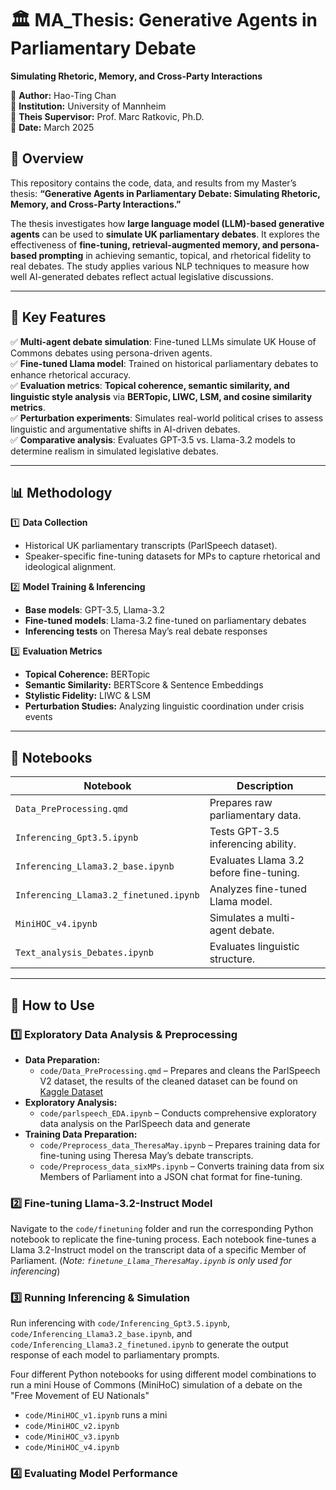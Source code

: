 # 🏛️ MA_Thesis: Generative Agents in Parliamentary Debate  
**Simulating Rhetoric, Memory, and Cross-Party Interactions**  

📌 **Author:** Hao-Ting Chan  
📌 **Institution:** University of Mannheim  
📌 **Theis Supervisor:** Prof. Marc Ratkovic, Ph.D.  
📌 **Date:** March 2025  

## 📖 Overview  
This repository contains the code, data, and results from my Master’s thesis: **“Generative Agents in Parliamentary Debate: Simulating Rhetoric, Memory, and Cross-Party Interactions.”**  

The thesis investigates how **large language model (LLM)-based generative agents** can be used to **simulate UK parliamentary debates**. It explores the effectiveness of **fine-tuning, retrieval-augmented memory, and persona-based prompting** in achieving semantic, topical, and rhetorical fidelity to real debates. The study applies various NLP techniques to measure how well AI-generated debates reflect actual legislative discussions.

---

## 🚀 Key Features  
✅ **Multi-agent debate simulation**: Fine-tuned LLMs simulate UK House of Commons debates using persona-driven agents.  
✅ **Fine-tuned Llama model**: Trained on historical parliamentary debates to enhance rhetorical accuracy.  
✅ **Evaluation metrics**: **Topical coherence, semantic similarity, and linguistic style analysis** via **BERTopic, LIWC, LSM, and cosine similarity metrics**.  
✅ **Perturbation experiments**: Simulates real-world political crises to assess linguistic and argumentative shifts in AI-driven debates.  
✅ **Comparative analysis**: Evaluates GPT-3.5 vs. Llama-3.2 models to determine realism in simulated legislative debates.  

---

## 📊 Methodology  

1️⃣ **Data Collection**  
- Historical UK parliamentary transcripts (ParlSpeech dataset).  
- Speaker-specific fine-tuning datasets for MPs to capture rhetorical and ideological alignment.  

2️⃣ **Model Training & Inferencing**  
- **Base models**: GPT-3.5, Llama-3.2  
- **Fine-tuned models**: Llama-3.2 fine-tuned on parliamentary debates  
- **Inferencing tests** on Theresa May’s real debate responses  

3️⃣ **Evaluation Metrics**  
- **Topical Coherence:** BERTopic  
- **Semantic Similarity:** BERTScore & Sentence Embeddings  
- **Stylistic Fidelity:** LIWC & LSM  
- **Perturbation Studies:** Analyzing linguistic coordination under crisis events  

---

## 📖 Notebooks  
| Notebook                                | Description                                        |
|-----------------------------------------|----------------------------------------------------|
| `Data_PreProcessing.qmd`                | Prepares raw parliamentary data.                 |
| `Inferencing_Gpt3.5.ipynb`              | Tests GPT-3.5 inferencing ability.                 |
| `Inferencing_Llama3.2_base.ipynb`       | Evaluates Llama 3.2 before fine-tuning.            |
| `Inferencing_Llama3.2_finetuned.ipynb`  | Analyzes fine-tuned Llama model.                   |
| `MiniHOC_v4.ipynb`                      | Simulates a multi-agent debate.                    |
| `Text_analysis_Debates.ipynb`           | Evaluates linguistic structure.                  |

---

## 📌 How to Use

### 1️⃣ Exploratory Data Analysis & Preprocessing  
- **Data Preparation:**  
  - `code/Data_PreProcessing.qmd` – Prepares and cleans the ParlSpeech V2 dataset, the results of the cleaned dataset can be found on [Kaggle Dataset](https://www.kaggle.com/datasets/haotingchan/parlspeech/data?select=df_HoC_miniDebate.csv)
- **Exploratory Analysis:**  
  - `code/parlspeech_EDA.ipynb` – Conducts comprehensive exploratory data analysis on the ParlSpeech data and generate 
- **Training Data Preparation:**  
  - `code/Preprocess_data_TheresaMay.ipynb` – Prepares training data for fine-tuning using Theresa May’s debate transcripts.
  - `code/Preprocess_data_sixMPs.ipynb` – Converts training data from six Members of Parliament into a JSON chat format for fine-tuning.

### 2️⃣ Fine-tuning Llama-3.2-Instruct Model
Navigate to the `code/finetuning` folder and run the corresponding Python notebook to replicate the fine-tuning process. Each notebook fine-tunes a Llama 3.2-Instruct model on the transcript data of a specific Member of Parliament.
(_Note: `finetune_Llama_TheresaMay.ipynb` is only used for inferencing_)

### 3️⃣ Running Inferencing & Simulation
Run inferencing with `code/Inferencing_Gpt3.5.ipynb`, `code/Inferencing_Llama3.2_base.ipynb`, and `code/Inferencing_Llama3.2_finetuned.ipynb` to generate the output response of each model to parliamentary prompts.

Four different Python notebooks for using different model combinations to run a mini House of Commons (MiniHoC) simulation of a debate on the "Free Movement of EU Nationals"
- `code/MiniHOC_v1.ipynb` runs a mini 
- `code/MiniHOC_v2.ipynb`
- `code/MiniHOC_v3.ipynb`
- `code/MiniHOC_v4.ipynb`

### 4️⃣ Evaluating Model Performance  




